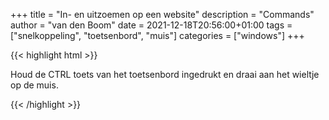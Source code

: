 +++
title = "In- en uitzoemen op een website"
description = "Commands"
author = "van den Boom"
date = 2021-12-18T20:56:00+01:00
tags = ["snelkoppeling", "toetsenbord", "muis"]
categories = ["windows"]
+++

{{< highlight html >}}

Houd de CTRL toets van het toetsenbord ingedrukt en draai aan het wieltje op de muis.

{{< /highlight >}}
